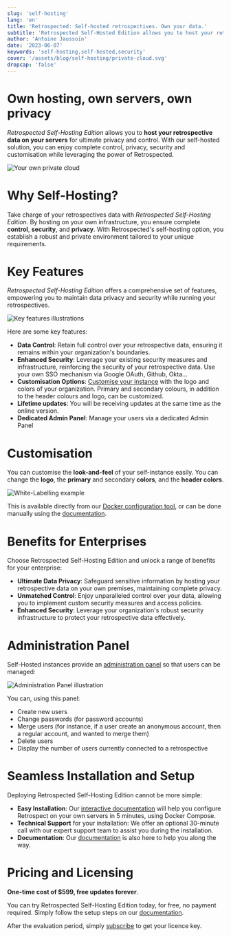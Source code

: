 ```yaml
---
slug: 'self-hosting'
lang: 'en'
title: 'Retrospected: Self-hosted retrospectives. Own your data.'
subtitle: 'Retrospected Self-Hosted Edition allows you to host your retrospective data on your servers for ultimate privacy and control. Our on-premise solution provides complete control, privacy, security, and customization while leveraging the power of Retrospected.'
author: 'Antoine Jaussoin'
date: '2023-06-07'
keywords: 'self-hosting,self-hosted,security'
cover: '/assets/blog/self-hosting/private-cloud.svg'
dropcap: 'false'
---
```


# Own hosting, own servers, own privacy

_Retrospected Self-Hosting Edition_ allows you to **host your retrospective data on your servers** for ultimate privacy and control. With our self-hosted solution, you can enjoy complete control, privacy, security and customisation while leveraging the power of Retrospected.

![Your own private cloud](/assets/blog/self-hosting/private-cloud.svg,1024x768)

# Why Self-Hosting?

Take charge of your retrospectives data with _Retrospected Self-Hosting Edition_. By hosting on your own infrastructure, you ensure complete **control**, **security**, and **privacy**. With Retrospected's self-hosting option, you establish a robust and private environment tailored to your unique requirements.

# Key Features

_Retrospected Self-Hosting Edition_ offers a comprehensive set of features, empowering you to maintain data privacy and security while running your retrospectives.

![Key features illustrations](/assets/blog/self-hosting/lock.svg,1024x768)

Here are some key features:

- **Data Control**: Retain full control over your retrospective data, ensuring it remains within your organization's boundaries.
- **Enhanced Security**: Leverage your existing security measures and infrastructure, reinforcing the security of your retrospective data. Use your own SSO mechanism via Google OAuth, Github, Okta...
- **Customisation Options**: [Customise your instance](https://docs.retrospected.com/docs/self-hosting/white-labelling) with the logo and colors of your organization. Primary and secondary colours, in addition to the header colours and logo, can be customized.
- **Lifetime updates**: You will be receiving updates at the same time as the online version.
- **Dedicated Admin Panel**: Manage your users via a dedicated Admin Panel

# Customisation

You can customise the **look-and-feel** of your self-instance easily. You can change the **logo**, the **primary** and secondary **colors**, and the **header colors**.

![White-Labelling example](/assets/blog/self-hosting/white-label-2.jpeg,1024x768)

This is available directly from our [Docker configuration tool](https://docs.retrospected.com/docs/self-hosting/quick-start/), or can be done manually using the [documentation](https://docs.retrospected.com/docs/self-hosting/white-labelling).

# Benefits for Enterprises

Choose Retrospected Self-Hosting Edition and unlock a range of benefits for your enterprise:

- **Ultimate Data Privacy**: Safeguard sensitive information by hosting your retrospective data on your own premises, maintaining complete privacy.
- **Unmatched Control**: Enjoy unparalleled control over your data, allowing you to implement custom security measures and access policies.
- **Enhanced Security**: Leverage your organization's robust security infrastructure to protect your retrospective data effectively.

# Administration Panel

Self-Hosted instances provide an [administration panel](https://docs.retrospected.com/docs/self-hosting/admin) so that users can be managed:

![Administration Panel illustration](/assets/blog/self-hosting/admin2.png,1024x768)

You can, using this panel:

- Create new users
- Change passwords (for password accounts)
- Merge users (for instance, if a user create an anonymous account, then a regular account, and wanted to merge them)
- Delete users
- Display the number of users currently connected to a retrospective

# Seamless Installation and Setup

Deploying Retrospected Self-Hosting Edition cannot be more simple:

- **Easy Installation**: Our [interactive documentation](https://docs.retrospected.com/docs/self-hosting/quick-start/) will help you configure Retrospect on your own servers in 5 minutes, using Docker Compose.
- **Technical Support** for your installation: We offer an optional 30-minute call with our expert support team to assist you during the installation.
- **Documentation**: Our [documentation](https://docs.retrospected.com) is also here to help you along the way.

# Pricing and Licensing

**One-time cost of $599, free updates forever**.

You can try Retrospected Self-Hosting Edition today, for free, no payment required. Simply follow the setup steps on our [documentation](https://docs.retrospected.com/docs/self-hosting/quick-start/).

After the evaluation period, simply [subscribe](https://app.retrospected.com/subscribe) to get your licence key.
